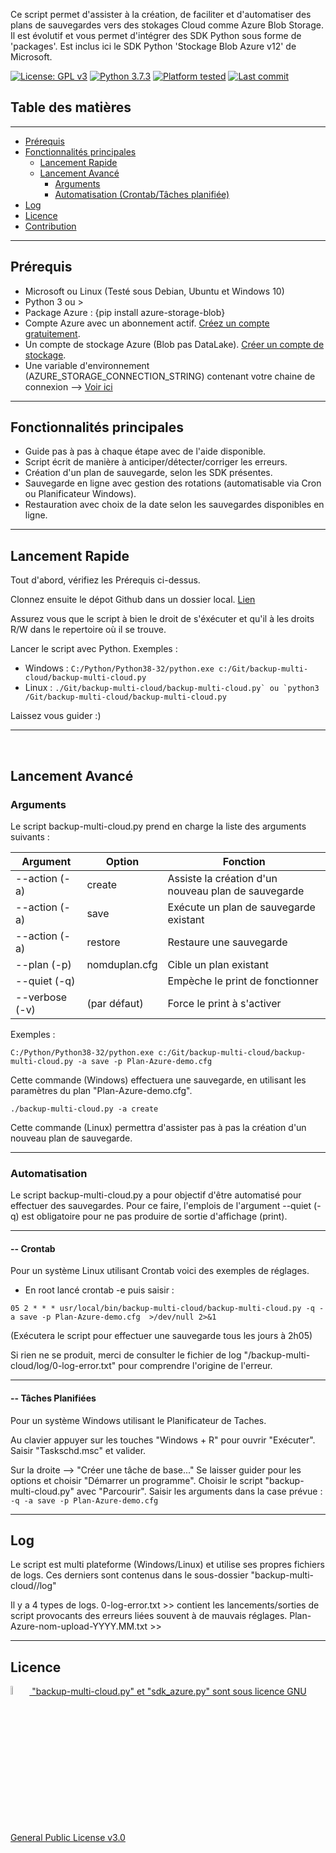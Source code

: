Ce script permet d'assister à la création, de faciliter et d'automatiser des plans de sauvegardes vers des stokages Cloud comme Azure Blob Storage.
Il est évolutif et vous permet d'intégrer des SDK Python sous forme de 'packages'. 
Est inclus ici le SDK Python 'Stockage Blob Azure v12' de Microsoft.



[![License: GPL v3](https://img.shields.io/badge/License-GPLv3-blue.svg)](LICENSE)
[![Python 3.7.3](https://badgen.net/badge/python/3.7.3)](https://www.python.org/downloads/release/python-373/)
[![Platform tested](https://img.shields.io/badge/Plateform%20tested-Win--32%20%7C%20Win--64%20%7C%20Linux--64-orange)](#)
[![Last commit](https://img.shields.io/github/last-commit/Val-Bch/backup-multi-cloud?label=Last%20Modified)](https://img.shields.io/github/last-commit/Val-Bch/backup-multi-cloud?label=Last%20Modified)

## Table des matières
---------------------
- [Prérequis](#Prérequis)
- [Fonctionnalités principales](#Fonctionnalités-principales)
  - [Lancement Rapide](#lancement-Rapide)
  - [Lancement Avancé](#lancement-avancé)
    - [Arguments](#arguments)
    - [Automatisation (Crontab/Tâches planifiée)](#automatisation)
- [Log](#les-fichiers-logs)
- [Licence](#licence)
- [Contribution](#contribution)

------------------
## Prérequis

- Microsoft ou Linux (Testé sous Debian, Ubuntu et Windows 10)
- Python 3 ou >
- Package Azure : {pip install azure-storage-blob}
- Compte Azure avec un abonnement actif. [Créez un compte gratuitement](https://azure.microsoft.com/free/?ref=microsoft.com&utm_source=microsoft.com&utm_medium=docs&utm_campaign=visualstudio).
- Un compte de stockage Azure (Blob pas DataLake). [Créer un compte de stockage](https://docs.microsoft.com/fr-fr/azure/storage/common/storage-account-create).
- Une variable d'environnement (AZURE_STORAGE_CONNECTION_STRING) contenant votre chaine de connexion --> [Voir ici](https://docs.microsoft.com/fr-fr/azure/storage/blobs/storage-quickstart-blobs-python#configure-your-storage-connection-string)


------------------
## Fonctionnalités principales

* Guide pas à pas à chaque étape avec de l'aide disponible.
* Script écrit de manière à anticiper/détecter/corriger les erreurs.
* Création d'un plan de sauvegarde, selon les SDK présentes.
* Sauvegarde en ligne avec gestion des rotations (automatisable via Cron ou Planificateur Windows).
* Restauration avec choix de la date selon les sauvegardes disponibles en ligne.


------------------
## Lancement Rapide

Tout d'abord, vérifiez les Prérequis ci-dessus.

Clonnez ensuite le dépot Github dans un dossier local. [Lien](https://github.com/Val-Bch/backup-multi-cloud.git)

Assurez vous que le script à bien le droit de s'éxécuter et qu'il à les droits R/W dans le repertoire où il se trouve.

Lancer le script avec Python. 
Exemples : 
 - Windows : ```C:/Python/Python38-32/python.exe c:/Git/backup-multi-cloud/backup-multi-cloud.py```
 - Linux : ```./Git/backup-multi-cloud/backup-multi-cloud.py` ou `python3 /Git/backup-multi-cloud/backup-multi-cloud.py```

Laissez vous guider :) 

------------------
<br/>

## Lancement Avancé

### Arguments 


Le script backup-multi-cloud.py prend en charge la liste des arguments suivants :

| Argument                    | Option          | Fonction                                              |
|-----------------------------|-----------------|-------------------------------------------------------|
|--action (-a)                | create          | Assiste la création d'un nouveau plan de sauvegarde   |
|--action (-a)                | save            | Exécute un plan de sauvegarde existant                |
|--action (-a)                | restore         | Restaure une sauvegarde                               |
|--plan (-p)                  | nomduplan.cfg   | Cible un plan existant                                |
|--quiet (-q)                 |                 | Empèche le print de fonctionner                       |
|--verbose (-v)               | (par défaut)    | Force le print à s'activer                            |


Exemples :

 ```C:/Python/Python38-32/python.exe c:/Git/backup-multi-cloud/backup-multi-cloud.py -a save -p Plan-Azure-demo.cfg```

 Cette commande (Windows) effectuera une sauvegarde, en utilisant les paramètres du plan "Plan-Azure-demo.cfg".

```./backup-multi-cloud.py -a create```

 Cette commande (Linux) permettra d'assister pas à pas la création d'un nouveau plan de sauvegarde.


------------------
###   Automatisation


Le script backup-multi-cloud.py a pour objectif d'être automatisé pour effectuer des sauvegardes.
Pour ce faire, l'emplois de l'argument --quiet (-q) est obligatoire pour ne pas produire de sortie d'affichage (print).


-------------
#### -- Crontab


Pour un système Linux utilisant Crontab voici des exemples de réglages.

- En root lancé crontab -e puis saisir :

```05 2 * * * usr/local/bin/backup-multi-cloud/backup-multi-cloud.py -q -a save -p Plan-Azure-demo.cfg  >/dev/null 2>&1```

(Exécutera le script pour effectuer une sauvegarde tous les jours à 2h05) 

Si rien ne se produit, merci de consulter le fichier de log "/backup-multi-cloud/log/0-log-error.txt" pour comprendre l'origine de l'erreur.


-----------------------

#### -- Tâches Planifiées

Pour un système Windows utilisant le Planificateur de Taches.

Au clavier appuyer sur les touches "Windows + R" pour ouvrir "Exécuter".
Saisir "Taskschd.msc" et valider.

Sur la droite --> "Créer une tâche de base..."
Se laisser guider pour les options et choisir "Démarrer un programme".
Choisir le script "backup-multi-cloud.py" avec "Parcourir".
Saisir les arguments dans la case prévue : ```-q -a save -p Plan-Azure-demo.cfg```

----------------------

##  Log

Le script est multi plateforme (Windows/Linux) et utilise ses propres fichiers de logs.
Ces derniers sont contenus dans le sous-dossier "backup-multi-cloud//log" 

Il y a 4 types de logs.
0-log-error.txt >> contient les lancements/sorties de script provocants des erreurs liées souvent à de mauvais réglages.
Plan-Azure-nom-upload-YYYY.MM.txt >> 

---------------------

##  Licence

 <p><a href="https://github.com/Val-Bch/backup-multi-cloud/blob/master/LICENSE">
 <img width=6% src="https://www.gnu.org/graphics/gplv3-or-later.svg"/>
 "backup-multi-cloud.py" et "sdk_azure.py" sont sous licence GNU General Public License v3.0 
 </a></p>
